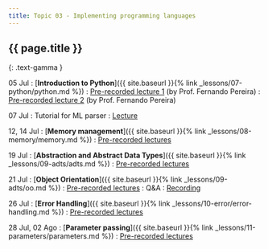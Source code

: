 ```yaml
---
title: Topic 03 - Implementing programming languages
---
```


## {{ page.title }}
{: .text-gamma }

05 Jul
: [**Introduction to Python**]({{ site.baseurl }}{% link _lessons/07-python/python.md %})
  : [Pre-recorded lecture 1](https://youtu.be/wSnCxSrHcho) (by Prof. Fernando Pereira)
  : [Pre-recorded lecture 2](https://youtu.be/0eJk49Qqvxk) (by Prof. Fernando Pereira)

07 Jul
: Tutorial for ML parser
  : [Lecture](https://youtu.be/2M7pQ9uvn7M)

12, 14 Jul
: [**Memory management**]({{ site.baseurl }}{% link _lessons/08-memory/memory.md %})
  : [Pre-recorded lectures](https://www.youtube.com/playlist?list=PLeIbBi3CwMZxEik6SHGVkc1x1VtTJBsaR)

19 Jul
: [**Abstraction and Abstract Data Types**]({{ site.baseurl }}{% link _lessons/09-adts/adts.md %})
  : [Pre-recorded lectures](https://www.youtube.com/playlist?list=PLeIbBi3CwMZzTwPtz2Vm4SoaB_aHaQMAU)

21 Jul
: [**Object Orientation**]({{ site.baseurl }}{% link _lessons/09-adts/oo.md %})
  : [Pre-recorded lectures](https://www.youtube.com/playlist?list=PLeIbBi3CwMZwZ3_74fYH6KVaUb_q2tG5c)
: Q&A
  : [Recording](https://youtu.be/lfYFQQ6etg8)

26 Jul
: [**Error Handling**]({{ site.baseurl }}{% link _lessons/10-error/error-handling.md %})
  : [Pre-recorded lectures](https://www.youtube.com/playlist?list=PLeIbBi3CwMZyTxht1aVqX2GC10Ol8qTVG)

28 Jul, 02 Ago
: [**Parameter passing**]({{ site.baseurl }}{% link _lessons/11-parameters/parameters.md %})
  : [Pre-recorded lectures](https://www.youtube.com/playlist?list=PLeIbBi3CwMZxCfI53xXJQdDkCF0YbgGbm)
